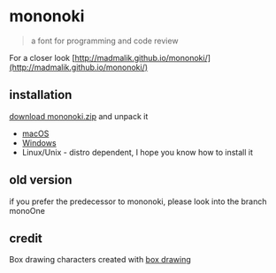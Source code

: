 # mononoki

> a font for programming and code review

For a closer look [http://madmalik.github.io/mononoki/](http://madmalik.github.io/mononoki/)

## installation
[download mononoki.zip](https://github.com/madmalik/mononoki/releases/download/1.2/mononoki.zip) and unpack it
* [macOS](http://support.apple.com/kb/HT2509)
* [Windows](http://windows.microsoft.com/en-us/windows-vista/install-or-uninstall-fonts)
* Linux/Unix - distro dependent, I hope you know how to install it

## old version
if you prefer the predecessor to mononoki, please look into the branch monoOne


## credit

Box drawing characters created with [box drawing](https://github.com/adobe-type-tools/box-drawing)
